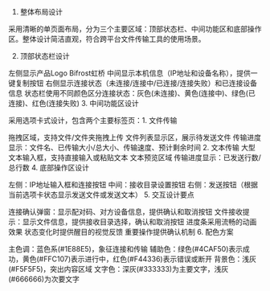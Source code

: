 1. 整体布局设计

采用清晰的单页面布局，分为三个主要区域：顶部状态栏、中间功能区和底部操作区。整体设计简洁直观，符合跨平台文件传输工具的使用场景。

2. 顶部状态栏设计

左侧显示产品Logo Bifrost虹桥
中间显示本机信息（IP地址和设备名称），提供一键复制按钮
右侧显示连接状态（未连接/连接中/已连接/连接失败）和已连接设备信息
状态栏使用不同颜色区分连接状态：灰色(未连接)、黄色(连接中)、绿色(已连接)、红色(连接失败)
3. 中间功能区设计

采用选项卡式设计，包含两个主要标签页：1. 文件传输

拖拽区域，支持文件/文件夹拖拽上传
文件列表显示区，展示待发送文件
传输进度显示：文件名、已传输大小/总大小、传输速度、预计剩余时间 2. 文本传输
大型文本输入框，支持直接输入或粘贴文本
文本预览区域
传输进度显示：已发送行数/总行数
4. 底部操作区设计

左侧：IP地址输入框和连接按钮
中间：接收目录设置按钮
右侧：发送按钮（根据当前选项卡状态显示发送文件或发送文本）
5. 交互设计要点

连接确认弹窗：显示配对码、对方设备信息，提供确认和取消按钮
文件接收提示：显示文件信息，提供接收目录选择，确认和取消按钮
进度条采用流畅的动画效果
状态变化时提供醒目的视觉反馈
重要操作提供确认机制
6. 配色方案

主色调：蓝色系(#1E88E5)，象征连接和传输
辅助色：绿色(#4CAF50)表示成功，黄色(#FFC107)表示进行中，红色(#F44336)表示错误或断开
背景色：浅灰(#F5F5F5)，突出内容区域
文字色：深灰(#333333)为主要文字，浅灰(#666666)为次要文字